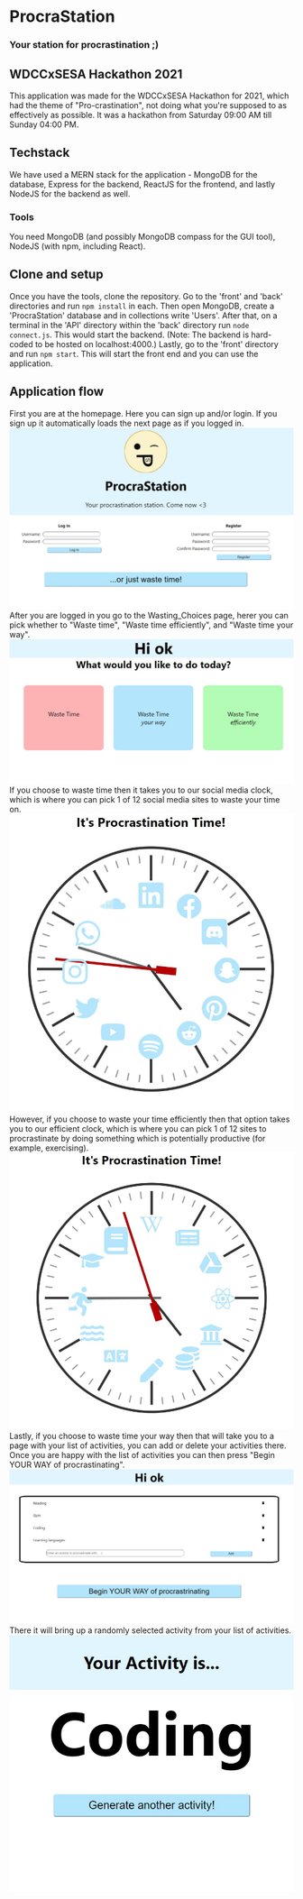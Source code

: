 # ProcraStation

### Your station for procrastination ;)

## WDCCxSESA Hackathon 2021
This application was made for the WDCCxSESA Hackathon for 2021, which had the theme of "Pro-crastination", not doing what you're supposed to as effectively as possible. It was a hackathon from Saturday 09:00 AM till Sunday 04:00 PM.

## Techstack
We have used a MERN stack for the application - MongoDB for the database, Express for the backend, ReactJS for the frontend, and lastly NodeJS for the backend as well.

### Tools
You need MongoDB (and possibly MongoDB compass for the GUI tool), NodeJS (with npm, including React).

## Clone and setup
Once you have the tools, clone the repository. Go to the 'front' and 'back' directories and run `npm install` in each.
Then open MongoDB, create a 'ProcraStation' database and in collections write 'Users'.
After that, on a terminal in the 'API' directory within the 'back' directory run `node connect.js`. This would start the backend. (Note: The backend is hard-coded to be hosted on localhost:4000.)
Lastly, go to the 'front' directory and run `npm start`. This will start the front end and you can use the application.

## Application flow
First you are at the homepage. Here you can sign up and/or login. If you sign up it automatically loads the next page as if you logged in.
<img src="screenshots/home.jpg" />
After you are logged in you go to the Wasting_Choices page, herer you can pick whether to "Waste time", "Waste time efficiently", and "Waste time your way".
<img src="screenshots/wasting_choices.jpg" />
If you choose to waste time then it takes you to our social media clock, which is where you can pick 1 of 12 social media sites to waste your time on.
<img src="screenshots/wasting_time.jpg" />
However, if you choose to waste your time efficiently then that option takes you to our efficient clock, which is where you can pick 1 of 12 sites to procrastinate by doing something which is potentially productive (for example, exercising).
<img src="screenshots/wasting_time_efficiently.jpg" />
Lastly, if you choose to waste time your way then that will take you to a page with your list of activities, you can add or delete your activities there. Once you are happy with the list of activities you can then press "Begin YOUR WAY of procrastinating".
<img src="screenshots/your_list.jpg" />
There it will bring up a randomly selected activity from your list of activities.
<img src="screenshots/activity.jpg" />
